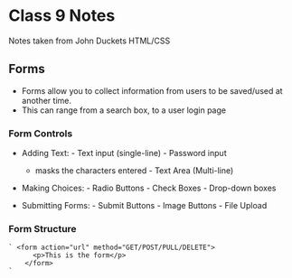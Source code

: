 # Class 9 Notes
Notes taken from John Duckets HTML/CSS

## Forms
  - Forms allow you to collect information from users to be saved/used at another time. 
   - This can range from a search box, to a user login page
  
  ### Form Controls
   - Adding Text: 
    - Text input (single-line)
    - Password input
      - masks the characters entered
    - Text Area (Multi-line)
    
   - Making Choices:
    - Radio Buttons
    - Check Boxes
    - Drop-down boxes
   
   - Submitting Forms: 
    - Submit Buttons
    - Image Buttons
    - File Upload

  ### Form Structure
    ` <form action="url" method="GET/POST/PULL/DELETE">
          <p>This is the form</p>
        </form>
    `
